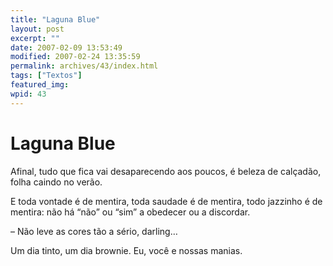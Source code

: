 ```yaml
---
title: "Laguna Blue"
layout: post
excerpt: ""
date: 2007-02-09 13:53:49
modified: 2007-02-24 13:35:59
permalink: archives/43/index.html
tags: ["Textos"]
featured_img: 
wpid: 43
---
```


# Laguna Blue

Afinal, tudo que fica vai desaparecendo aos poucos, é beleza de calçadão, folha caindo no verão.

E toda vontade é de mentira, toda saudade é de mentira, todo jazzinho é de mentira: não há “não” ou “sim” a obedecer ou a discordar.

– Não leve as cores tão a sério, darling…

Um dia tinto, um dia brownie. Eu, você e nossas manias.